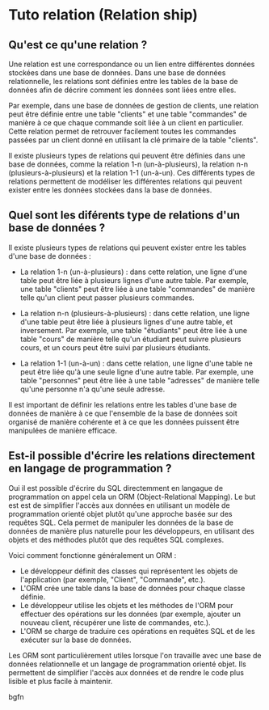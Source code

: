 # Tuto relation (Relation ship)



## Qu'est ce qu'une relation ?

Une relation est une correspondance ou un lien entre différentes données stockées dans une base de données. Dans une base de données relationnelle, les relations sont définies entre les tables de la base de données afin de décrire comment les données sont liées entre elles.

Par exemple, dans une base de données de gestion de clients, une relation peut être définie entre une table "clients" et une table "commandes" de manière à ce que chaque commande soit liée à un client en particulier. Cette relation permet de retrouver facilement toutes les commandes passées par un client donné en utilisant la clé primaire de la table "clients".

Il existe plusieurs types de relations qui peuvent être définies dans une base de données, comme la relation 1-n (un-à-plusieurs), la relation n-n (plusieurs-à-plusieurs) et la relation 1-1 (un-à-un). Ces différents types de relations permettent de modéliser les différentes relations qui peuvent exister entre les données stockées dans la base de données.



## Quel sont les diférents type de relations d'un base de données ? 

Il existe plusieurs types de relations qui peuvent exister entre les tables d'une base de données :

-  La relation 1-n (un-à-plusieurs) : dans cette relation, une ligne d'une table peut être liée à plusieurs lignes d'une autre table. Par exemple, une table "clients" peut être liée à une table "commandes" de manière telle qu'un client peut passer plusieurs commandes.

- La relation n-n (plusieurs-à-plusieurs) : dans cette relation, une ligne d'une table peut être liée à plusieurs lignes d'une autre table, et inversement. Par exemple, une table "étudiants" peut être liée à une table "cours" de manière telle qu'un étudiant peut suivre plusieurs cours, et un cours peut être suivi par plusieurs étudiants.

- La relation 1-1 (un-à-un) : dans cette relation, une ligne d'une table ne peut être liée qu'à une seule ligne d'une autre table. Par exemple, une table "personnes" peut être liée à une table "adresses" de manière telle qu'une personne n'a qu'une seule adresse.

Il est important de définir les relations entre les tables d'une base de données de manière à ce que l'ensemble de la base de données soit organisé de manière cohérente et à ce que les données puissent être manipulées de manière efficace.



## Est-il possible d'écrire les relations directement en langage de programmation ?

Oui il est possible d'écrire du SQL directemment en langague de programmation on appel cela un ORM (Object-Relational Mapping).
Le but est est de simplifier l'accès aux données en utilisant un modèle de programmation orienté objet plutôt qu'une approche basée sur des requêtes SQL. Cela permet de manipuler les données de la base de données de manière plus naturelle pour les développeurs, en utilisant des objets et des méthodes plutôt que des requêtes SQL complexes.

Voici comment fonctionne généralement un ORM :

- Le développeur définit des classes qui représentent les objets de l'application (par exemple, "Client", "Commande", etc.).
- L'ORM crée une table dans la base de données pour chaque classe définie.
- Le développeur utilise les objets et les méthodes de l'ORM pour effectuer des opérations sur les données (par exemple, ajouter un nouveau client, récupérer une liste de commandes, etc.).
- L'ORM se charge de traduire ces opérations en requêtes SQL et de les exécuter sur la base de données.

Les ORM sont particulièrement utiles lorsque l'on travaille avec une base de données relationnelle et un langage de programmation orienté objet. Ils permettent de simplifier l'accès aux données et de rendre le code plus lisible et plus facile à maintenir.



bgfn


